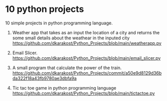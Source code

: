 # 10 python projects
10 simple projects in python programming language.

1) Weather app that takes as an input the location of a city and returns the some small details about the weathear in the inputed city https://github.com/dkarakost/Python_Projects/blob/main/weatherapp.py
  
2) Email Slicer.
   https://github.com/dkarakost/Python_Projects/blob/main/email_slicer.py

4) A small program that calculate the power of the train. https://github.com/dkarakost/Python_Projects/commit/a50e9d8129d36bda322f18a43fb9780ae3dbfa9a

5) Tic tac toe game in python programming language https://github.com/dkarakost/Python_Projects/blob/main/tictactoe.py
